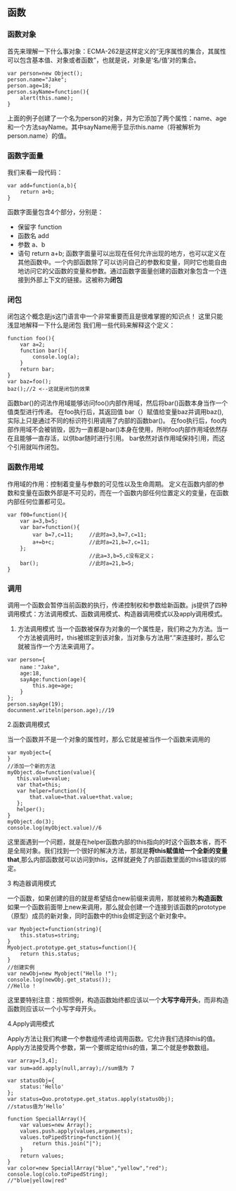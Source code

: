 ## 函数
### 函数对象
首先来理解一下什么事对象：ECMA-262是这样定义的“无序属性的集合，其属性可以包含基本值、对象或者函数”，也就是说，对象是‘名/值’对的集合。

```
var person=new Object();
person.name="Jake";
person.age=18;
person.sayName=function(){
    alert(this.name);
}
```
上面的例子创建了一个名为person的对象，并为它添加了两个属性：name、age和一个方法sayName。其中sayName用于显示this.name（将被解析为person.name）的值。

### 函数字面量
我们来看一段代码：

```
var add=function(a,b){
    return a+b;
}
```
函数字面量包含4个部分，分别是：

 - 保留字 function
 - 函数名 add
 - 参数 a、b
 - 语句 return a+b;
函数字面量可以出现在任何允许出现的地方，也可以定义在其他函数中。一个内部函数除了可以访问自己的参数和变量，同时它也能自由地访问它的父函数的变量和参数。通过函数字面量创建的函数对象包含一个连接到外部上下文的链接。这被称为**闭包**

### 闭包
闭包这个概念是js这门语言中一个非常重要而且是很难掌握的知识点！
这里只能浅显地解释一下什么是闭包
我们用一些代码来解释这个定义：

```
function foo(){
    var a=2;
    function bar(){
        console.log(a);
    }
    return bar;
}
var baz=foo();
baz();//2 <--这就是闭包的效果
```
函数bar()的词法作用域能够访问foo()内部作用域，然后将bar()函数本身当作一个值类型进行传递。
在foo执行后，其返回值 bar（）赋值给变量baz并调用baz(),实际上只是通过不同的标识符引用调用了内部的函数bar()。
在foo执行后，foo内部作用域不会被销毁，因为一直都是bar()本身在使用，所哟foo内部作用域依然存在且能够一直存活，以供bar随时进行引用。
bar依然对该作用域保持引用，而这个引用就叫作闭包。

### 函数作用域
作用域的作用：控制着变量与参数的可见性以及生命周期。
定义在函数内部的参数和变量在函数外部是不可见的，而在一个函数内部任何位置定义的变量，在函数内部任何位置都可见。

```
var f00=function(){
    var a=3,b=5;
    var bar=function(){
        var b=7,c=11;     //此时a=3,b=7,c=11;
        a+=b+c;           //此时a=21,b=7,c=11;
    };
                          //此a=3,b=5,c没有定义；
    bar();                //此时a=21,b=5;
}

```

### 调用
调用一个函数会暂停当前函数的执行，传递控制权和参数给新函数。js提供了四种调用模式：方法调用模式、函数调用模式、构造器调用模式以及apply调用模式。


 1. 方法调用模式
当一个函数被保存为对象的一个属性是，我们称之为方法。当一个方法被调用时，this被绑定到该对象，当对象与方法用“.”来连接时，那么它就被当作一个方法来调用了。
```
var person={
    name："Jake",
    age:18,
    sayAge:function(age){
        this.age=age;
    }
};
person.sayAge(19);
docunment.writeln(person.age);//19
```
 2.函数调用模式


当一个函数并不是一个对象的属性时，那么它就是被当作一个函数来调用的

```
var myobject={
}
//添加一个新的方法
myObject.do=function(value){
   this.value=value;
   var that=this;
   var helper=function(){
       that.value=that.value+that.value;
   };
   helper();
}
myObject.do(3);
console.log(myObject.value)//6
```
这里面遇到一个问题，就是在helper函数内部的this指向的时这个函数本省，而不是全局对象。我们找到一个很好的解决方法，那就是**将this赋值给一个全新的变量that**,那么内部函数就可以访问到this，这样就避免了内部函数里面的this错误的绑定。


 3 构造器调用模式

一个函数，如果创建的目的就是希望结合new前缀来调用，那就被称为**构造函数**
如果一个函数前面带上new来调用，那么就会创建一个连接到该函数的prototype（原型）成员的新对象，同时函数中的this会绑定到这个新对象中。

```
var Myobject=function(string){
    this.status=string;
}
Myobject.prototype.get_status=function(){
    return this.status;
}
//创建实例
var newObj=new Myobject("Hello !");
console.log(newObj.get_status());
//Hello !
```
这里要特别注意：按照惯例，构造函数始终都应该以一个**大写字母开头**，而非构造函数则应该以一个小写字母开头。

 4.Apply调用模式

Apply方法让我们构建一个参数组传递给调用函数。它允许我们选择this的值。Apply方法接受两个参数，第一个要绑定给this的值，第二个就是参数数组。

```
var array=[3,4];
var sum=add.apply(null,array);//sum值为 7
```

```
var statusObj={
    status:'Hello'
};
var status=Quo.prototype.get_status.apply(statusObj);
//status值为‘Hello’
```

```
function SpeciallArray(){
    var values=new Array();
    values.push.apply(values,arguments);
    values.toPipedString=function(){
        return this.join("|");
    }
    return values;
}
var color=new SpeciallArray("blue","yellow","red");
console.log(colo.toPipedString);
//"blue|yellow|red"
```